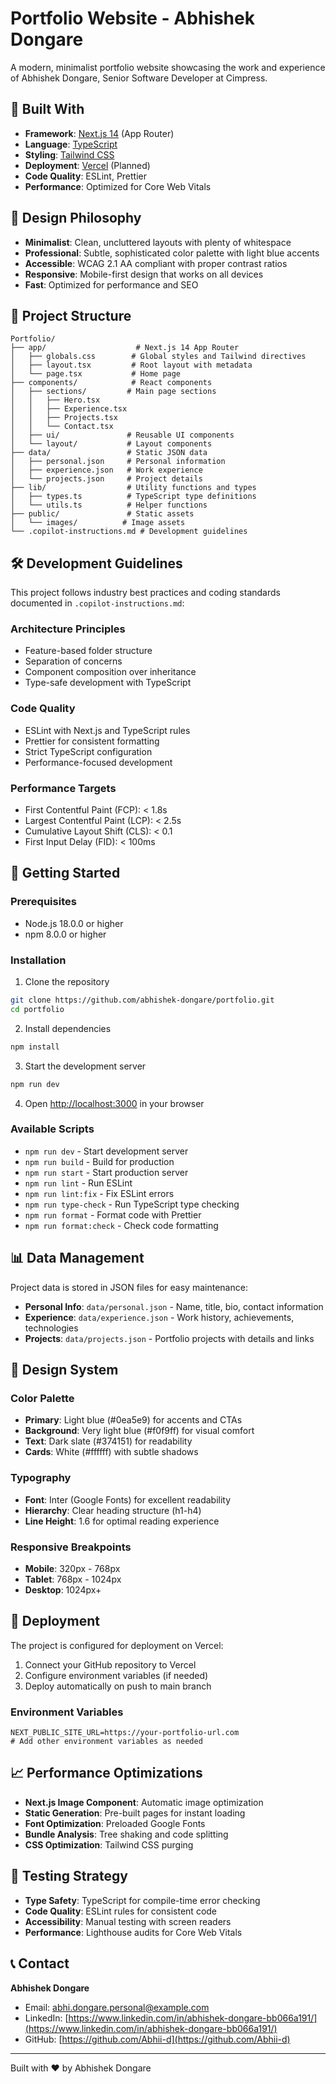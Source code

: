 # Portfolio Website - Abhishek Dongare

A modern, minimalist portfolio website showcasing the work and experience of Abhishek Dongare, Senior Software Developer at Cimpress.

## 🚀 Built With

- **Framework**: [Next.js 14](https://nextjs.org/) (App Router)
- **Language**: [TypeScript](https://www.typescriptlang.org/)
- **Styling**: [Tailwind CSS](https://tailwindcss.com/)
- **Deployment**: [Vercel](https://vercel.com/) (Planned)
- **Code Quality**: ESLint, Prettier
- **Performance**: Optimized for Core Web Vitals

## 🎨 Design Philosophy

- **Minimalist**: Clean, uncluttered layouts with plenty of whitespace
- **Professional**: Subtle, sophisticated color palette with light blue accents
- **Accessible**: WCAG 2.1 AA compliant with proper contrast ratios
- **Responsive**: Mobile-first design that works on all devices
- **Fast**: Optimized for performance and SEO

## 📁 Project Structure

```
Portfolio/
├── app/                    # Next.js 14 App Router
│   ├── globals.css        # Global styles and Tailwind directives
│   ├── layout.tsx         # Root layout with metadata
│   └── page.tsx           # Home page
├── components/            # React components
│   ├── sections/         # Main page sections
│   │   ├── Hero.tsx
│   │   ├── Experience.tsx
│   │   ├── Projects.tsx
│   │   └── Contact.tsx
│   ├── ui/               # Reusable UI components
│   └── layout/           # Layout components
├── data/                 # Static JSON data
│   ├── personal.json     # Personal information
│   ├── experience.json   # Work experience
│   └── projects.json     # Project details
├── lib/                  # Utility functions and types
│   ├── types.ts          # TypeScript type definitions
│   └── utils.ts          # Helper functions
├── public/               # Static assets
│   └── images/          # Image assets
└── .copilot-instructions.md # Development guidelines
```

## 🛠️ Development Guidelines

This project follows industry best practices and coding standards documented in `.copilot-instructions.md`:

### Architecture Principles

- Feature-based folder structure
- Separation of concerns
- Component composition over inheritance
- Type-safe development with TypeScript

### Code Quality

- ESLint with Next.js and TypeScript rules
- Prettier for consistent formatting
- Strict TypeScript configuration
- Performance-focused development

### Performance Targets

- First Contentful Paint (FCP): < 1.8s
- Largest Contentful Paint (LCP): < 2.5s
- Cumulative Layout Shift (CLS): < 0.1
- First Input Delay (FID): < 100ms

## 🚀 Getting Started

### Prerequisites

- Node.js 18.0.0 or higher
- npm 8.0.0 or higher

### Installation

1. Clone the repository

```bash
git clone https://github.com/abhishek-dongare/portfolio.git
cd portfolio
```

2. Install dependencies

```bash
npm install
```

3. Start the development server

```bash
npm run dev
```

4. Open [http://localhost:3000](http://localhost:3000) in your browser

### Available Scripts

- `npm run dev` - Start development server
- `npm run build` - Build for production
- `npm run start` - Start production server
- `npm run lint` - Run ESLint
- `npm run lint:fix` - Fix ESLint errors
- `npm run type-check` - Run TypeScript type checking
- `npm run format` - Format code with Prettier
- `npm run format:check` - Check code formatting

## 📊 Data Management

Project data is stored in JSON files for easy maintenance:

- **Personal Info**: `data/personal.json` - Name, title, bio, contact information
- **Experience**: `data/experience.json` - Work history, achievements, technologies
- **Projects**: `data/projects.json` - Portfolio projects with details and links

## 🎨 Design System

### Color Palette

- **Primary**: Light blue (#0ea5e9) for accents and CTAs
- **Background**: Very light blue (#f0f9ff) for visual comfort
- **Text**: Dark slate (#374151) for readability
- **Cards**: White (#ffffff) with subtle shadows

### Typography

- **Font**: Inter (Google Fonts) for excellent readability
- **Hierarchy**: Clear heading structure (h1-h4)
- **Line Height**: 1.6 for optimal reading experience

### Responsive Breakpoints

- **Mobile**: 320px - 768px
- **Tablet**: 768px - 1024px
- **Desktop**: 1024px+

## 🚀 Deployment

The project is configured for deployment on Vercel:

1. Connect your GitHub repository to Vercel
2. Configure environment variables (if needed)
3. Deploy automatically on push to main branch

### Environment Variables

```env
NEXT_PUBLIC_SITE_URL=https://your-portfolio-url.com
# Add other environment variables as needed
```

## 📈 Performance Optimizations

- **Next.js Image Component**: Automatic image optimization
- **Static Generation**: Pre-built pages for instant loading
- **Font Optimization**: Preloaded Google Fonts
- **Bundle Analysis**: Tree shaking and code splitting
- **CSS Optimization**: Tailwind CSS purging

## 🧪 Testing Strategy

- **Type Safety**: TypeScript for compile-time error checking
- **Code Quality**: ESLint rules for consistent code
- **Accessibility**: Manual testing with screen readers
- **Performance**: Lighthouse audits for Core Web Vitals

## 📞 Contact

**Abhishek Dongare**

- Email: abhi.dongare.personal@example.com
- LinkedIn: [https://www.linkedin.com/in/abhishek-dongare-bb066a191/](https://www.linkedin.com/in/abhishek-dongare-bb066a191/)
- GitHub: [https://github.com/Abhii-d](https://github.com/Abhii-d)


---

Built with ❤️ by Abhishek Dongare
